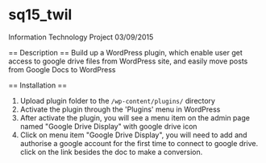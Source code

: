 # sq15_twil

Information Technology Project
03/09/2015

== Description ==
Build up a WordPress plugin, which enable user get access to google drive files from WordPress site, and easily move posts from Google Docs to WordPress


== Installation ==
1. Upload plugin folder to the `/wp-content/plugins/` directory
2. Activate the plugin through the 'Plugins' menu in WordPress
3. After activate the plugin, you will see a menu item on the admin page named "Google Drive Display" with google drive icon
4. Click on menu item "Google Drive Display", you will need to add and authorise a google account for the first time to connect to google drive. click on the link besides the doc to make a conversion.

